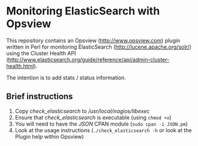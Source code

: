 Monitoring ElasticSearch with Opsview
============================

This repository contains an Opsview (<http://www.opsview.com>) plugin written in Perl for monitoring ElasticSearch (<http://lucene.apache.org/solr/>) using the Cluster Health API (<http://www.elasticsearch.org/guide/reference/api/admin-cluster-health.html>).

The intention is to add stats / status information.

Brief instructions
------------------
1. Copy *check_elasticsearch* to */usr/local/nagios/libexec*
2. Ensure that *check_elasticsearch* is executable (using `chmod +x`)
3. You will need to have the *JSON* CPAN module (`sudo cpan -i JSON.pm`)
4. Look at the usage instructions (`./check_elasticsearch -h` or look at the Plugin help within Opsview)

